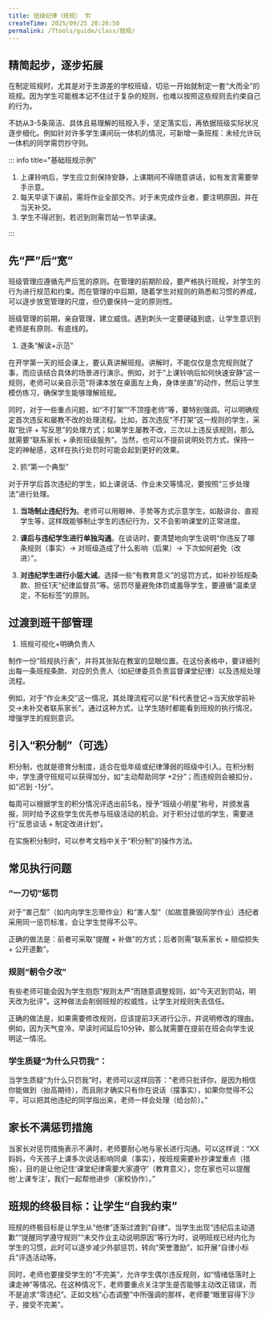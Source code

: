 ```yaml
---
title: 班级纪律（班规） 🏗️
createTime: 2025/09/25 20:26:50
permalink: /Ttools/guide/class/班规/
---
```


## 精简起步，逐步拓展

在制定班规时，尤其是对于生源差的学校班级，切忌一开始就制定一套“大而全”的班规。因为学生可能根本记不住过于复杂的规则，也难以按照这些规则去约束自己的行为。

不妨从3-5条简洁、具体且易理解的班规入手，坚定落实后，再依据班级实际状况逐步细化。例如针对许多学生课间玩一体机的情况，可新增一条班规：未经允许玩一体机的同学需罚抄守则。


::: info title="基础班规示例"

1. 上课铃响后，学生应立刻保持安静，上课期间不得随意讲话，如有发言需要举手示意。
2. 每天早读下课前，需将作业全部交齐。对于未完成作业者，要注明原因，并在当天补交。
3. 学生不得迟到，若迟到则需罚站一节早读课。

:::

## 先“严”后“宽”

班级管理应遵循先严后宽的原则。在管理的前期阶段，要严格执行班规，对学生的行为进行规范和约束。而在管理的中后期，随着学生对规则的熟悉和习惯的养成，可以逐步放宽管理的尺度，但仍要保持一定的原则性。

班级管理的前期，亲自管理，建立威信。遇到刺头一定要硬磕到底，让学生意识到老师是有原则、有底线的。

1. 逐条“解读+示范”

在开学第一天的班会课上，要认真讲解班规。讲解时，不能仅仅是念完规则就了事，而应该结合具体的场景进行演示。例如，对于“上课铃响后如何快速安静”这一规则，老师可以亲自示范“将课本放在桌面左上角，身体坐直”的动作，然后让学生模仿练习，确保学生能够理解班规。

同时，对于一些重点问题，如“不打架”“不顶撞老师”等，要特别强调。可以明确规定首次违反和屡教不改的处理流程。比如，首次违反“不打架”这一规则的学生，采取“批评 + 写反思”的处理方式；如果学生屡教不改，三次以上违反该规则，那么就需要“联系家长 + 承担班级服务”。当然，也可以不提前说明处罚方式，保持一定的神秘感，这样在执行处罚时可能会起到更好的效果。

2. 抓“第一个典型”

对于开学后首次违纪的学生，如上课说话、作业未交等情况，要按照“三步处理法”进行处理。

1. **当场制止违纪行为**。老师可以用眼神、手势等方式示意学生，如敲讲台、直视学生等，这样既能够制止学生的违纪行为，又不会影响课堂的正常进度。

2. **课后与违纪学生进行单独沟通**。在谈话时，要清楚地向学生说明“你违反了哪条规则（事实）→ 对班级造成了什么影响（后果）→ 下次如何避免（改进）”。

3. **对违纪学生进行小惩大诫**。选择一些“有教育意义”的惩罚方式，如补抄班规条款、担任1天“纪律监督员”等。惩罚尽量避免体罚或羞辱学生，要遵循“温柔坚定，不贴标签”的原则。

## 过渡到班干部管理

1. 班规可视化+明确负责人

制作一份“班规执行表”，并将其张贴在教室的显眼位置。在这份表格中，要详细列出每一条班规条款、对应的负责人（如纪律委员负责监督课堂纪律）以及违规处理流程。

例如，对于“作业未交”这一情况，其处理流程可以是“科代表登记→当天放学前补交→未补交者联系家长”。通过这种方式，让学生随时都能看到班规的执行情况，增强学生的规则意识。

## 引入“积分制”（可选）

积分制，也就是德育分制度，适合在低年级或纪律薄弱的班级中引入。在积分制中，学生遵守班规可以获得加分，如“主动帮助同学 +2分”；而违规则会被扣分，如“迟到 -1分”。

每周可以根据学生的积分情况评选出前5名，授予“班级小明星”称号，并颁发喜报，同时给予这些学生优先参与班级活动的机会。对于积分过低的学生，需要进行“反思谈话 + 制定改进计划”。

在实施积分制时，可以参考文档中关于“积分制”的操作方法。

## 常见执行问题

###  “一刀切”惩罚

对于“害己型”（如内向学生忘带作业）和“害人型”（如故意撕毁同学作业）违纪者采用同一惩罚标准，会让学生觉得不公平。

正确的做法是：前者可采取“提醒 + 补做”的方式；后者则需“联系家长 + 赔偿损失 + 公开道歉”。

### 规则“朝令夕改”

有些老师可能会因为学生抱怨“规则太严”而随意调整规则，如“今天迟到罚站，明天改为批评”。这种做法会削弱班规的权威性，让学生对规则失去信任。

正确的做法是，如果需要修改规则，应该提前3天进行公示，并说明修改的理由。例如，因为天气变冷，早读时间延后10分钟，那么就需要在提前在班会向学生说明这一情况。


### 学生质疑“为什么只罚我”：

当学生质疑“为什么只罚我”时，老师可以这样回答：“老师只批评你，是因为相信你能做到（抬高期待），而且刚才确实只有你在说话（摆事实），如果你觉得不公平，可以把其他违纪的同学指出来，老师一样会处理（给台阶）。”

## 家长不满惩罚措施

当家长对惩罚措施表示不满时，老师要耐心地与家长进行沟通。可以这样说：“XX妈妈，今天孩子上课多次说话影响同桌（事实），按班规需要补抄课堂重点（措施），目的是让他记住‘课堂纪律需要大家遵守’（教育意义），您在家也可以提醒他‘上课专注’，我们一起帮他进步（家校协作）。”


## 班规的终极目标：让学生“自我约束”

班规的终极目标是让学生从“他律”逐渐过渡到“自律”。当学生出现“违纪后主动道歉”“提醒同学遵守规则”“未交作业主动说明原因”等行为时，说明班规已经内化为学生的习惯，此时可以逐步减少外部惩罚，转向“荣誉激励”，如开展“自律小标兵”评选活动等。

同时，老师也要接受学生的“不完美”，允许学生偶尔违反规则，如“情绪低落时上课走神”等情况。在这种情况下，老师要重点关注学生是否能够主动改正错误，而不是追求“零违纪”。正如文档“心态调整”中所强调的那样，老师要“眼里容得下沙子，接受不完美”。